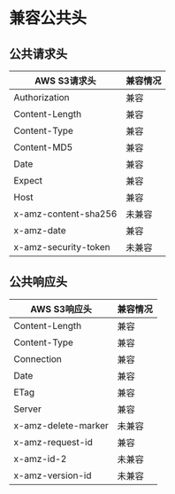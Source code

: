 # 兼容公共头

## 公共请求头

|AWS S3请求头|兼容情况|
|-|-|
|Authorization|兼容|
|Content-Length|兼容|
|Content-Type|兼容|
|Content-MD5|兼容|
|Date|兼容|
|Expect|兼容|
|Host|兼容|
|x-amz-content-sha256|未兼容|
|x-amz-date|兼容|
|x-amz-security-token|未兼容|

## 公共响应头

|AWS S3响应头|兼容情况|
|-|-|
|Content-Length|兼容|
|Content-Type|兼容|
|Connection|兼容|
|Date|兼容|
|ETag|兼容|
|Server|兼容|
|x-amz-delete-marker|未兼容|
|x-amz-request-id|兼容|
|x-amz-id-2|未兼容|
|x-amz-version-id|未兼容|

